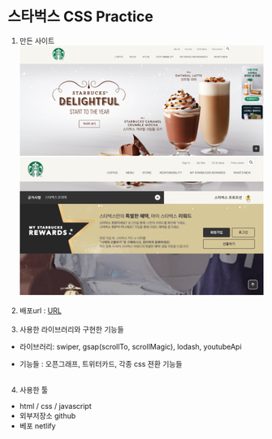 # 스타벅스 CSS Practice

1. 만든 사이트  
    ![사이트](./images/forreadme.png)  
    ![기능 예시](./images/Animation4.gif)
   <br/>
   <br/>
2. 배포url : [URL](https://main--starbucks-css.netlify.app/)
   <br/>
   <br/>
3. 사용한 라이브러리와 구현한 기능들

- 라이브러리: swiper, gsap(scrollTo, scrollMagic), lodash, youtubeApi

- 기능들 : 오픈그래프, 트위터카드, 각종 css 젼환 기능들
  <br/>
  <br/>

4. 사용한 툴

- html / css / javascript
- 외부저장소 github
- 베포 netlify
